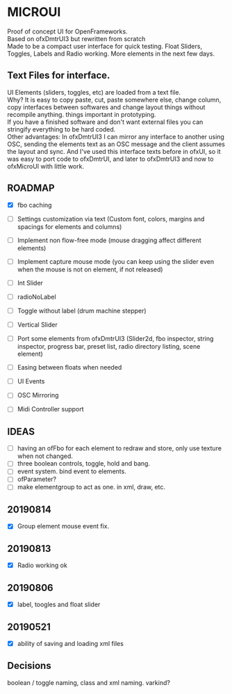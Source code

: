 # MICROUI

Proof of concept UI for OpenFrameworks.  
Based on ofxDmtrUI3 but rewritten from scratch  
Made to be a compact user interface for quick testing.
Float Sliders, Toggles, Labels and Radio working. More elements in the next few days.  

## Text Files for interface.
UI Elements (sliders, toggles, etc) are loaded from a text 
file.  
Why? It is easy to copy paste, cut, paste somewhere else, change column, copy interfaces between softwares
and change layout things without recompile anything. things important in prototyping.  
If you have a finished software and don't want external files you can stringify everything to be hard coded.  
Other advantages: In ofxDmtrUI3 I can mirror any interface to another using OSC, sending the elements text as an OSC message and the client assumes the layout and sync.
And I've used this interface texts before in ofxUI, so it was easy to port code to ofxDmtrUI, and later to ofxDmtrUI3 and now to ofxMicroUI with little work.

## ROADMAP
- [x] fbo caching
- [ ] Settings customization via text (Custom font, colors, margins and spacings for elements and columns)
- [ ] Implement non flow-free mode (mouse dragging affect different elements)
- [ ] Implement capture mouse mode (you can keep using the slider even when the mouse is not on element, if not released)


- [ ] Int Slider
- [ ] radioNoLabel
- [ ] Toggle without label (drum machine stepper)
- [ ] Vertical Slider
- [ ] Port some elements from ofxDmtrUI3 (Slider2d, fbo inspector, string inspector, progress bar, preset list, radio directory listing, scene element)
- [ ] Easing between floats when needed
- [ ] UI Events
- [ ] OSC Mirroring
- [ ] Midi Controller support

## IDEAS
- [ ] having an ofFbo for each element to redraw and store, only use texture when not changed.
- [ ] three boolean controls, toggle, hold and bang.
- [ ] event system. bind event to elements.
- [ ] ofParameter?
- [ ] make elementgroup to act as one. in xml, draw, etc.

## 20190814
- [x] Group element mouse event fix.

## 20190813
- [x] Radio working ok  

## 20190806
- [x] label, toogles and float slider

## 20190521
- [x] ability of saving and loading xml files  

## Decisions  
boolean / toggle naming, class and xml naming.
varkind?  


